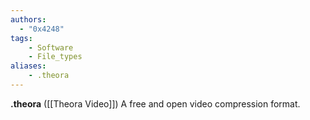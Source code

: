 ```yaml
---
authors:
  - "0x4248"
tags:
    - Software
    - File_types
aliases:
    - .theora
---
```

**.theora** ([[Theora Video]]) A free and open video compression format.
